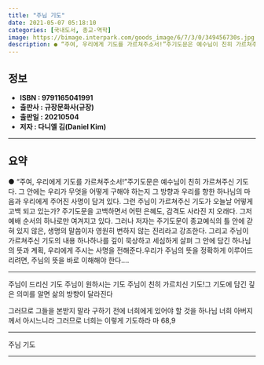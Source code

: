 ```yaml
---
title: "주님 기도"
date: 2021-05-07 05:18:10
categories: [국내도서, 종교-역학]
image: https://bimage.interpark.com/goods_image/6/7/3/0/349456730s.jpg
description: ● “주여, 우리에게 기도를 가르쳐주소서!”주기도문은 예수님이 친히 가르쳐주신 기도다. 그 안에는 우리가 무엇을 어떻게 구해야 하는지 그 방향과 우리를 향한 하나님의 마음과 우리에게 주어진 사명이 담겨 있다. 그런 주님이 가르쳐주신 기도가 오늘날 어떻게 고백 되고 있는가? 주기도문을
---
```


## **정보**

- **ISBN : 9791165041991**
- **출판사 : 규장문화사(규장)**
- **출판일 : 20210504**
- **저자 : 다니엘 김(Daniel Kim)**

------



## **요약**

●  “주여, 우리에게 기도를 가르쳐주소서!”주기도문은 예수님이 친히 가르쳐주신 기도다. 그 안에는 우리가 무엇을 어떻게 구해야 하는지 그 방향과 우리를 향한 하나님의 마음과 우리에게 주어진 사명이 담겨 있다. 그런 주님이 가르쳐주신 기도가 오늘날 어떻게 고백 되고 있는가? 주기도문을 고백하면서 어떤 은혜도, 감격도 사라진 지 오래다. 그저 예배 순서의 하나로만 여겨지고 있다. 그러나 저자는 주기도문이 종교예식의 틀 안에 갇혀 있지 않은, 생명의 말씀이자 영원히 변하지 않는 진리라고 강조한다. 그리고 주님이 가르쳐주신 기도의 내용 하나하나를 깊이 묵상하고 세심하게 살펴 그 안에 담긴 하나님의 뜻과 계획, 우리에게 주시는 사명을 전해준다.우리가 주님의 뜻을 정확하게 이루어드리려면, 주님의 뜻을 바로 이해해야 한다....

------

주님이 드리신 기도
주님이 원하시는 기도 
주님이 친히 가르치신 기도!그 기도에 담긴 깊은 의미를 알면 삶의 방향이 달라진다

그러므로 그들을 본받지 말라 구하기 전에 
너희에게 있어야 할 것을 하나님 너희 아버지께서 아시느니라
그러므로 너희는 이렇게 기도하라 마 68,9

------


주님 기도 

------


